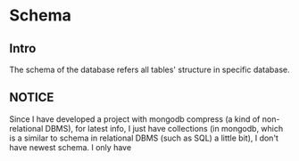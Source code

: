 # Schema
## Intro 
The schema of the database refers all tables' structure in specific database.
## NOTICE
Since I have developed a project with mongodb compress (a kind of non-relational DBMS), 
for latest info, I just have collections (in mongodb, which is a similar to schema in relational DBMS (such as SQL) a little bit), 
I don't have newest schema. I only have 



